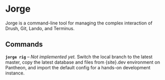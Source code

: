 # Jorge

Jorge is a command-line tool for managing the complex interaction of Drush, Git, Lando, and Terminus.

## Commands

**`jorge rig`** – _Not implemented yet._ Switch the local branch to the latest master, copy the latest database and files from {site}.dev environment on Pantheon, and import the default config for a hands-on development instance.
